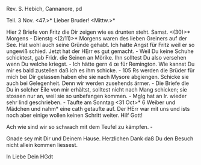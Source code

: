 Rev. S. Hebich, Cannanore, pd

 Tell. 3 Nov. <47.>*
Lieber Bruder! <Mittw.>*

Hier 2 Briefe von Fritz die Dir zeigen wie es drunten steht. Samst. <(30)>* Morgens - Dienstg <(2/11)>* Morgens waren des lieben Greiners auf der See. Hat wohl auch seine Gründe gehabt. Ich hatte Angst für Fritz weil er so ungewiß schied. Jetzt hat der HErr es gut gemacht. - Weil Du keine Schuhe schicktest, gab Fridr. die Seinen an Mörike. Ihn solltest Du also versehen wenn Du welche kriegst. - Ich hätte gern 4 œ für Remington. Wie kannst Du mir es bald zustellen daß ich es ihm schicke. - 105 Rs werden die Brüder für mich bei Dir gelassen haben ehe sie nach Mysore abgiengen. Schicke sie auch bei Gelegenheit. Denn wir werden zusehends ärmer. - Die Briefe die Du in solcher Eile von mir erhältst, solltest nicht nach Mang schicken; sie stossen nur an, weil sie so unbefangen kommen. - Mglg hat an Ir. wieder sehr lind geschrieben. - Taufte am Sonntag <31 Oct>* 6 Weiber und Mädchen und nahm* eine cath getaufte auf. Der HErr war mit uns und ists noch aber einige wollen keinen Schritt weiter. Hilf Gott!

Ach wie sind wir so schwach mit dem Teufel zu kämpfen. -

Gnade sey mit Dir und Deinem Hause. Herzlichen Dank daß Du den Besuch nicht allein kommen liessest.

 In Liebe
 Dein HGdt

